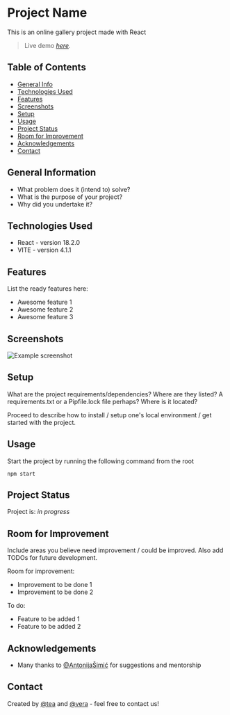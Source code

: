 # Project Name

This is an online gallery project made with React

> Live demo [_here_](https://www.example.com).

## Table of Contents

- [General Info](#general-information)
- [Technologies Used](#technologies-used)
- [Features](#features)
- [Screenshots](#screenshots)
- [Setup](#setup)
- [Usage](#usage)
- [Project Status](#project-status)
- [Room for Improvement](#room-for-improvement)
- [Acknowledgements](#acknowledgements)
- [Contact](#contact)

## General Information

- What problem does it (intend to) solve?
- What is the purpose of your project?
- Why did you undertake it?

## Technologies Used

- React - version 18.2.0
- VITE - version 4.1.1

## Features

List the ready features here:

- Awesome feature 1
- Awesome feature 2
- Awesome feature 3

## Screenshots

![Example screenshot](./img/screenshot.png)

## Setup

What are the project requirements/dependencies? Where are they listed? A requirements.txt or a Pipfile.lock file perhaps? Where is it located?

Proceed to describe how to install / setup one's local environment / get started with the project.

## Usage

Start the project by running the following command from the root

`npm start`

## Project Status

Project is: _in progress_

## Room for Improvement

Include areas you believe need improvement / could be improved. Also add TODOs for future development.

Room for improvement:

- Improvement to be done 1
- Improvement to be done 2

To do:

- Feature to be added 1
- Feature to be added 2

## Acknowledgements

- Many thanks to [@AntonijaŠimić](https://github.com/tonkec) for suggestions and mentorship

## Contact

Created by [@tea](https://github.com/teacrvelin21) and [@vera](https://github.com/veronika-simic) - feel free to contact us!
